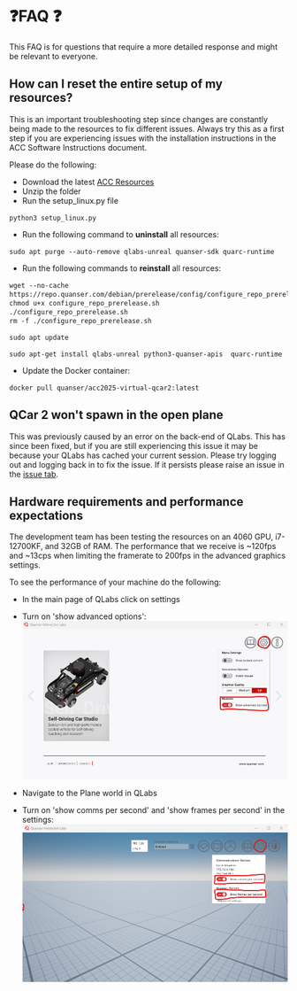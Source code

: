 # ❓FAQ ❓

This FAQ is for questions that require a more detailed response and might be relevant to everyone.

## How can I reset the entire setup of my resources?

This is an important troubleshooting step since changes are constantly being made to the resources to fix different issues. Always try this as a first step if you are experiencing issues with the installation instructions
in the ACC Software Instructions document.

Please do the following:

- Download the latest [ACC Resources](https://quanserinc.box.com/s/g2690n3jwbhquwr8uqdz0b45m5wx945z)
- Unzip the folder
- Run the setup_linux.py file
```
python3 setup_linux.py
```
- Run the following command to <strong>uninstall</strong> all resources:
```
sudo apt purge --auto-remove qlabs-unreal quanser-sdk quarc-runtime
```
- Run the following commands to <strong>reinstall</strong> all resources:
```
wget --no-cache https://repo.quanser.com/debian/prerelease/config/configure_repo_prerelease.sh
chmod u+x configure_repo_prerelease.sh
./configure_repo_prerelease.sh
rm -f ./configure_repo_prerelease.sh
```
```
sudo apt update
```
```
sudo apt-get install qlabs-unreal python3-quanser-apis  quarc-runtime
```
- Update the Docker container:
```
docker pull quanser/acc2025-virtual-qcar2:latest
```
## QCar 2 won't spawn in the open plane
This was previously caused by an error on the back-end of QLabs. This has since been fixed, but if you are still experiencing this issue it may be because your QLabs has cached your current session.
Please try logging out and logging back in to fix the issue. If it persists please raise an issue in the [issue tab](https://github.com/quanser/ACC-Competition-2025/issues).

## Hardware requirements and performance expectations
The development team has been testing the resources on an 4060 GPU, i7-12700KF, and 32GB of RAM. The performance that we receive is ~120fps and ~13cps when limiting the framerate to 200fps in the advanced graphics settings. 

To see the performance of your machine do the following:
- In the main page of QLabs click on settings
- Turn on 'show advanced options':
![Turning on Advanced Settings](https://github.com/quanser/ACC-Competition-2025/blob/main/Software_Setup/Pictures/TurnOnAdvancedOptions.png)

- Navigate to the Plane world in QLabs
- Turn on 'show comms per second' and 'show frames per second' in the settings:
![Turning on CPS and FPS](https://github.com/quanser/ACC-Competition-2025/blob/main/Software_Setup/Pictures/TurnOnCPSnFPS.png)
